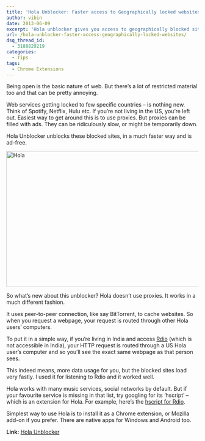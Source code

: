 ```yaml
---
title: 'Hola Unblocker: Faster access to Geographically locked websites'
author: vibin
date: 2013-06-09
excerpt: 'Hola unblocker gives you access to geographically blocked sites without using proxies - so it is much faster and reliable.'
url: /hola-unblocker-faster-access-geographically-locked-websites/
dsq_thread_id:
  - 3188829219
categories:
  - Tips
tags:
  - Chrome Extensions
---
```

Being open is the basic nature of web. But there&#8217;s a lot of restricted material too and that can be pretty annoying.

Web services getting locked to few specific countries &#8211; is nothing new. Think of Spotify, Netflix, Hulu etc. If you&#8217;re not living in the US, you&#8217;re left out. Easiest way to get around this is to use proxies. But proxies can be filled with ads. They can be ridiculously slow, or might be temporarily down.

Hola Unblocker unblocks these blocked sites, in a much faster way and is ad-free.

[<img class="aligncenter size-medium wp-image-75297" alt="Hola" src="http://cdn.devilsworkshop.org/files/2013/06/Screen-Shot-2013-06-09-at-7.40.00-PM-600x355.gif" width="600" height="355" />][1]

So what&#8217;s new about this unblocker? Hola doesn&#8217;t use proxies. It works in a much different fashion.

It uses peer-to-peer connection, like say BitTorrent, to cache websites. So when you request a webpage, your request is routed through other Hola users&#8217; computers.

To put it in a simple way, if you&#8217;re living in India and access <a href="http://rdio.com" onclick="_gaq.push(['_trackEvent', 'outbound-article', 'http://rdio.com', 'Rdio']);" >Rdio</a> (which is not accessible in India), your HTTP request is routed through a US Hola user&#8217;s computer and so you&#8217;ll see the exact same webpage as that person sees.

This indeed means, more data usage for you, but the blocked sites load very fastly. I used it for listening to Rdio and it worked well.

Hola works with many music services, social networks by default. But if your favourite service is missing in that list, try googling for its &#8216;hscript&#8217; &#8211; which is an extension for Hola. For example, here&#8217;s the <a href="http://hola.org/unblocker?hscript=499d7fe025273f09&sites=spotify" onclick="_gaq.push(['_trackEvent', 'outbound-article', 'http://hola.org/unblocker?hscript=499d7fe025273f09&sites=spotify', 'hscript for Rdio']);" >hscript for Rdio</a>.

Simplest way to use Hola is to install it as a Chrome extension, or Mozilla add-on if you prefer. There are native apps for Windows and Android too.

**Link:** <a href="http://hola.org/" onclick="_gaq.push(['_trackEvent', 'outbound-article', 'http://hola.org/', 'Hola Unblocker']);" >Hola Unblocker</a>

 [1]: http://cdn.devilsworkshop.org/files/2013/06/Screen-Shot-2013-06-09-at-7.40.00-PM.gif
